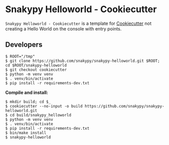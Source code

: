 # Snakypy Helloworld - Cookiecutter

`Snakypy Helloworld - Cookiecutter` is a template for [Cookiecutter](https://github.com/cookiecutter/cookiecutter) not creating a Hello World on the console with entry points.


## Developers

```
$ ROOT="/tmp"
$ git clone https://github.com/snakypy/snakypy-helloworld.git $ROOT; cd $ROOT/snakypy-helloworld
$ git checkout cookiecutter
$ python -m venv venv
$ . venv/bin/activate
$ pip install -r requirements-dev.txt
```

**Compile and install:**

```
$ mkdir build; cd $_
$ cookiecutter --no-input -o build https://github.com/snakypy/snakypy-helloworld.git
$ cd build/snakypy_helloworld
$ python -m venv venv
$ . venv/bin/activate
$ pip install -r requirements-dev.txt
$ bin/make install
$ snakypy-helloworld
```
